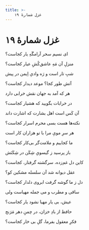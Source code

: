 ```yaml
---
title: >-
    غزل شمارهٔ ۱۹
---
```

# غزل شمارهٔ ۱۹

<div class="b" id="bn1"><div class="m1"><p>ای نسیم سحر آرامگَهِ یار کجاست؟</p></div>
<div class="m2"><p>منزلِ آن مَهِ عاشق‌کُشِ عیار کجاست؟</p></div></div>
<div class="b" id="bn2"><div class="m1"><p>شبِ تار است و رَه وادیِ اِیمن در پیش</p></div>
<div class="m2"><p>آتش طور کجا؟ موعد دیدار کجاست؟</p></div></div>
<div class="b" id="bn3"><div class="m1"><p>هر که آمد به جهان نقش خرابی دارد</p></div>
<div class="m2"><p>در خرابات بگویید که هشیار کجاست؟</p></div></div>
<div class="b" id="bn4"><div class="m1"><p>آن کَس است اهل بشارت که اشارت داند</p></div>
<div class="m2"><p>نکته‌ها هست بسی محرم اسرار کجاست؟</p></div></div>
<div class="b" id="bn5"><div class="m1"><p>هر سرِ مویِ مرا با تو هزاران کار است</p></div>
<div class="m2"><p>ما کجاییم و ملامت‌گر بی‌کار کجاست؟</p></div></div>
<div class="b" id="bn6"><div class="m1"><p>باز پرسید ز گیسویِ شِکَن در شِکَنَش</p></div>
<div class="m2"><p>کاین دل غم‌زده، سرگشته گرفتار، کجاست؟</p></div></div>
<div class="b" id="bn7"><div class="m1"><p>عقل دیوانه شد آن سلسله مشکین کو؟</p></div>
<div class="m2"><p>دل ز ما گوشه گرفت ابروی دلدار کجاست؟</p></div></div>
<div class="b" id="bn8"><div class="m1"><p>ساقی و مطرب و می جمله مهیاست ولی</p></div>
<div class="m2"><p>عیش، بی یار مهیا نشود یار کجاست؟</p></div></div>
<div class="b" id="bn9"><div class="m1"><p>حافظ از بادِ خزان، در چمنِ دهر مَرَنج</p></div>
<div class="m2"><p>فکرِ معقول بفرما، گلِ بی خار کجاست؟</p></div></div>
